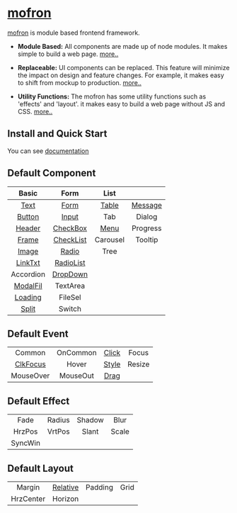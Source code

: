 # [mofron](https://mofron.github.io/mofron/)

[mofron](https://mofron.github.io/mofron/) is module based frontend framework.<br>

* **Module Based:** All components are made up of node modules. It makes simple to build a web page.
[more..](https://www.slideshare.net/TariaSlide/module-based-147494845)

* **Replaceable:** UI components can be replaced. This feature will minimize the impact on design and feature changes. For example, it makes easy to shift from mockup to production. [more..](https://www.slideshare.net/TariaSlide/replaceable)

* **Utility Functions:** The mofron has some utility functions such as 'effects' and 'layout'. it makes easy to build a web page without JS and CSS. [more..](https://www.slideshare.net/TariaSlide/utility-functions)

## Install and Quick Start

You can see [documentation](https://mofron.github.io/mofron/docs.html)

## Default Component

| Basic | Form | List |  |
|:-:|:-:|:-:|:-:|
| [Text](https://github.com/mofron/mofron-comp-text.git) | [Form](https://github.com/mofron/mofron-comp-form) | [Table](https://github.com/mofron/mofron-comp-table) | [Message](https://github.com/mofron/mofron-comp-message) |
| [Button](https://github.com/mofron/mofron-comp-button.git) | [Input](https://github.com/mofron/mofron-comp-input) | Tab | Dialog |
| [Header](https://github.com/mofron/mofron-comp-header) | [CheckBox](https://github.com/mofron/mofron-comp-checkbox) | [Menu](https://github.com/mofron/mofron-comp-menu) | Progress |
| [Frame](https://github.com/mofron/mofron-comp-frame.git) | [CheckList](https://github.com/mofron/mofron-comp-checklist.git) | Carousel |  Tooltip |
| [Image](https://github.com/mofron/mofron-comp-image.git)   | [Radio](https://github.com/mofron/mofron-comp-radio.git) | Tree |  |
|  [LinkTxt](https://github.com/mofron/mofron-comp-linktxt)  | [RadioList](https://github.com/mofron/mofron-comp-radiolist.git) | |  |
|  Accordion                                                 | [DropDown](https://github.com/mofron/mofron-comp-dropdown) | | |
|  [ModalFil](https://github.com/mofron/mofron-comp-modalfil)| TextArea                                                   | | |
|  [Loading](https://github.com/mofron/mofron-comp-loading)  | FileSel                                                    | | |
|  [Split](https://github.com/mofron/mofron-comp-split)      | Switch                                                     | | |


## Default Event
|    |           |         |       |
|:--:|:---------:|:-------:|:-----:|
| Common    |  OnCommon | [Click](https://github.com/mofron/mofron-event-click)  | Focus |
| [ClkFocus](https://github.com/mofron/mofron-event-clkfocus) | Hover     | [Style](https://github.com/mofron/mofron-event-style)  | Resize  |
| MouseOver | MouseOut  | [Drag](https://github.com/mofron/mofron-event-drag) |     |

## Default Effect
|        |        |         |       |
|:------:|:------:|:-------:|:-----:|
| Fade   | Radius | Shadow  | Blur  |
| HrzPos | VrtPos | Slant   | Scale |
|SyncWin |        |         |       |


## Default Layout

|        |        |         |       |
|:------:|:------:|:-------:|:-----:|
| Margin  | [Relative](https://github.com/mofron/mofron-layout-relative) | Padding | Grid  |
| HrzCenter | Horizon |         |       |
